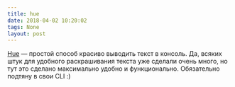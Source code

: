 ```yaml
---
title: hue
date: 2018-04-02 10:20:02
tags: None
layout: post
---
```


[Hue](https://github.com/UltimateHackers/hue) — простой способ красиво выводить текст в консоль. Да, всяких штук для удобного раскрашивания текста уже сделали очень много, но тут это сделано максимально удобно и функционально. Обязательно подтяну в свои CLI :)
